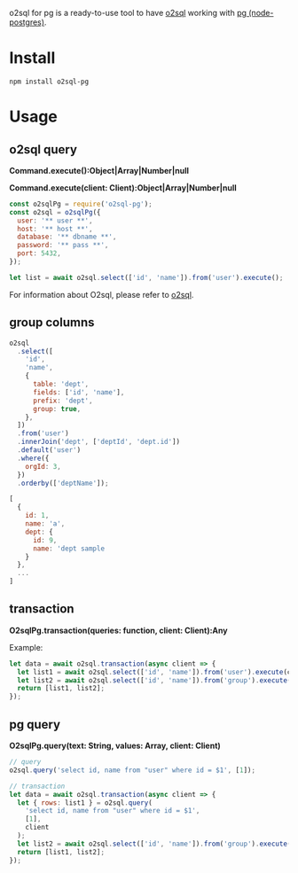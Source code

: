 o2sql for pg is a ready-to-use tool to have [o2sql](https://www.npmjs.com/package/o2sql) working with [pg (node-postgres)](https://www.npmjs.com/package/pg).

# Install

```
npm install o2sql-pg
```

# Usage

## o2sql query

**Command.execute():Object|Array|Number|null**

**Command.execute(client: Client):Object|Array|Number|null**

```javascript
const o2sqlPg = require('o2sql-pg');
const o2sql = o2sqlPg({
  user: '** user **',
  host: '** host **',
  database: '** dbname **',
  password: '** pass **',
  port: 5432,
});

let list = await o2sql.select(['id', 'name']).from('user').execute();
```

For information about O2sql, please refer to [o2sql](https://www.npmjs.com/package/o2sql).

## group columns

```javascript
o2sql
  .select([
    'id',
    'name',
    {
      table: 'dept',
      fields: ['id', 'name'],
      prefix: 'dept',
      group: true,
    },
  ])
  .from('user')
  .innerJoin('dept', ['deptId', 'dept.id'])
  .default('user')
  .where({
    orgId: 3,
  })
  .orderby(['deptName']);

[
  {
    id: 1,
    name: 'a',
    dept: {
      id: 9,
      name: 'dept sample
    }
  },
  ...
]
```

## transaction

**O2sqlPg.transaction(queries: function, client: Client):Any**

Example:

```javascript
let data = await o2sql.transaction(async client => {
  let list1 = await o2sql.select(['id', 'name']).from('user').execute(client);
  let list2 = await o2sql.select(['id', 'name']).from('group').execute(client);
  return [list1, list2];
});
```

## pg query

**O2sqlPg.query(text: String, values: Array, client: Client)**

```javascript
// query
o2sql.query('select id, name from "user" where id = $1', [1]);

// transaction
let data = await o2sql.transaction(async client => {
  let { rows: list1 } = o2sql.query(
    'select id, name from "user" where id = $1',
    [1],
    client
  );
  let list2 = await o2sql.select(['id', 'name']).from('group').execute(client);
  return [list1, list2];
});
```

